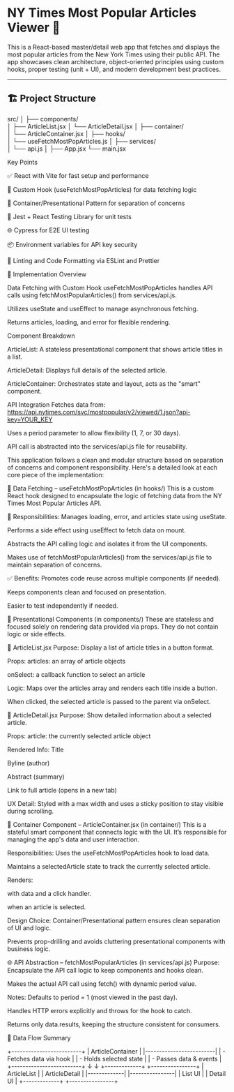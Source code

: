 # NY Times Most Popular Articles Viewer 📰

This is a React-based master/detail web app that fetches and displays the most popular articles from the New York Times using their public API. The app showcases clean architecture, object-oriented principles using custom hooks, proper testing (unit + UI), and modern development best practices.

---

## 🏗️ Project Structure


src/
│
├── components/             
│   ├── ArticleList.jsx
│   └── ArticleDetail.jsx
│
├── container/              
│   └── ArticleContainer.jsx
│
├── hooks/                 
│   └── useFetchMostPopArticles.js
│
├── services/              
│   └── api.js
│
├── App.jsx
└── main.jsx


 Key Points

✅ React with Vite for fast setup and performance

🎯 Custom Hook (useFetchMostPopArticles) for data fetching logic

🧱 Container/Presentational Pattern for separation of concerns

🧪 Jest + React Testing Library for unit tests

🌐 Cypress for E2E UI testing

📦 Environment variables for API key security

🧹 Linting and Code Formatting via ESLint and Prettier




🧠 Implementation Overview

Data Fetching with Custom Hook
useFetchMostPopArticles handles API calls using fetchMostPopularArticles() from services/api.js.

Utilizes useState and useEffect to manage asynchronous fetching.

Returns articles, loading, and error for flexible rendering.

Component Breakdown

ArticleList: A stateless presentational component that shows article titles in a list.

ArticleDetail: Displays full details of the selected article.

ArticleContainer: Orchestrates state and layout, acts as the "smart" component.

API Integration
Fetches data from:
https://api.nytimes.com/svc/mostpopular/v2/viewed/1.json?api-key=YOUR_KEY

Uses a period parameter to allow flexibility (1, 7, or 30 days).

API call is abstracted into the services/api.js file for reusability.



This application follows a clean and modular structure based on separation of concerns and component responsibility. Here's a detailed look at each core piece of the implementation:

🔁 Data Fetching – useFetchMostPopArticles (in hooks/)
This is a custom React hook designed to encapsulate the logic of fetching data from the NY Times Most Popular Articles API.

🔧 Responsibilities:
Manages loading, error, and articles state using useState.

Performs a side effect using useEffect to fetch data on mount.

Abstracts the API calling logic and isolates it from the UI components.

Makes use of fetchMostPopularArticles() from the services/api.js file to maintain separation of concerns.

✅ Benefits:
Promotes code reuse across multiple components (if needed).

Keeps components clean and focused on presentation.

Easier to test independently if needed.

🧩 Presentational Components (in components/)
These are stateless and focused solely on rendering data provided via props. They do not contain logic or side effects.

📄 ArticleList.jsx
Purpose: Display a list of article titles in a button format.

Props:
articles: an array of article objects

onSelect: a callback function to select an article

Logic:
Maps over the articles array and renders each title inside a button.

When clicked, the selected article is passed to the parent via onSelect.

📄 ArticleDetail.jsx
Purpose: Show detailed information about a selected article.

Props:
article: the currently selected article object

Rendered Info:
Title

Byline (author)

Abstract (summary)

Link to full article (opens in a new tab)

UX Detail:
Styled with a max width and uses a sticky position to stay visible during scrolling.

🧠 Container Component – ArticleContainer.jsx (in container/)
This is a stateful smart component that connects logic with the UI. It’s responsible for managing the app's data and user interaction.

Responsibilities:
Uses the useFetchMostPopArticles hook to load data.

Maintains a selectedArticle state to track the currently selected article.

Renders:

<ArticleList /> with data and a click handler.

<ArticleDetail /> when an article is selected.

Design Choice:
Container/Presentational pattern ensures clean separation of UI and logic.

Prevents prop-drilling and avoids cluttering presentational components with business logic.

🌐 API Abstraction – fetchMostPopularArticles (in services/api.js)
Purpose:
Encapsulate the API call logic to keep components and hooks clean.

Makes the actual API call using fetch() with dynamic period value.

Notes:
Defaults to period = 1 (most viewed in the past day).

Handles HTTP errors explicitly and throws for the hook to catch.

Returns only data.results, keeping the structure consistent for consumers.

🔁 Data Flow Summary

+-------------------------+
|     ArticleContainer    |
|-------------------------|
| - Fetches data via hook |
| - Holds selected state  |
| - Passes data & events  |
+-------------------------+
       ↓         ↓
+-------------+ +----------------+
| ArticleList | | ArticleDetail  |
|-------------| |----------------|
|   List UI   | |  Detail UI     |
+-------------+ +----------------+
